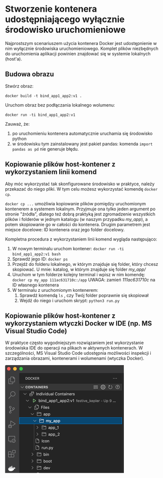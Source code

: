 # Stworzenie kontenera udostępniającego wyłącznie środowisko uruchomieniowe

Najprostszym scenariuszem użycia kontenera Docker jest udostępnienie w nim wyłącznie środowiska uruchomieniowego. Komplet plików niezbędnych do uruchomienia aplikacji powinien znajdować się w systemie lokalnych (host'a).

## Budowa obrazu

Stwórz obraz:

`docker build -t bind_app1_app2:v1 . `

Uruchom obraz bez podłączania lokalnego wolumenu:

`docker run -ti bind_app1_app2:v1`

Zauważ, że:

1. po uruchomieniu kontenera automatycznie uruchamia się środowisko python
1. w środowisku tym zainstalowany jest pakiet pandas: komenda `import pandas as pd` nie generuje błędu.

## Kopiowanie plików host-kontener z wykorzystaniem linii komend

Aby móc wykorzystać tak skonfigurowane środowisko w praktyce, należy przekazać do niego pliki. W tym celu możesz wykorzystać komendę `docker cp`.

`docker cp ...` umożliwia kopiowanie plików pomiędzy uruchomionym kontenerem a systemem lokalnym. Przyjmuje ona tylko jeden argument po stronie "źródła", dlatego też dobrą praktyką jest zgromadzenie wszystkich plików i folderów w jednym katalogu (w naszym przypadku *my_app*), a potem skopiowanie go w całości do kontenera. Drugim parametrem jest miejsce docelowe: ID kontenera oraz jego folder docelowy.

Kompletna procedura z wykorzystaniem linii komend wygląda następująco:

1. W nowym terminalu uruchom kontener:
   `docker run -ti bind_app1_app2:v1 bash`
2. Sprawdź jego ID:
   `docker ps`
3. Przejdź do folderu lokalnego, w którym znajduje się folder, który chcesz skopiować. U mnie: katalog, w którym znajduje się folder *my_app/*
4. Uruchom w tym folderze kolejny terminal i wpisz w nim komendę:
   `docker cp my_app 111ac631710c:/app`
   UWAGA: zamień *111ac631710c* na ID własnego kontenera
5. W terminalu z uruchomionym kontenerem:
   1. Sprawdź komendą `ls` , czy Twój folder poprawnie się skopiował
   2. Wejdź do niego i uruchom skrypt:
      `python3 run.py`

## Kopiowanie plików host-kontener z wykorzystaniem wtyczki Docker w IDE (np. MS Visual Studio Code)

W praktyce często wygodniejszym rozwiązaniem jest wykorzystanie środowiska IDE do operacji na plikach w aktywnych kontenerach. W szczególności, MS Visual Studio Code udostępnia możliwości inspekcji i zarządzania obrazami, kontenerami i wolumenami (wtyczka Docker). 

<img src="media//image-20220530112935038.png" alt="image-20220530112935038" style="zoom:50%;" />

